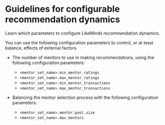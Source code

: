 # Guidelines for configurable recommendation dynamics

Learn which parameters to configure LikeMinds recommendation dynamics.

You can use the following configuration parameters to control, or at least balance, effects of external factors.

-   The number of mentors to use in making recommendations, using the following configuration parameters:
    -   `<mentor_set_name>.min_mentor_ratings`
    -   `<mentor_set_name>.max_mentor_ratings`
    -   `<mentor_set_name>.min_mentor_transactions`
    -   `<mentor_set_name>.max_mentor_transactions`
    
-   Balancing the mentor selection process with the following configuration parameters:
    -   `<mentor_set_name>.mentor.pool.size`
    -   `<mentor_set_name>.max_mentors`


